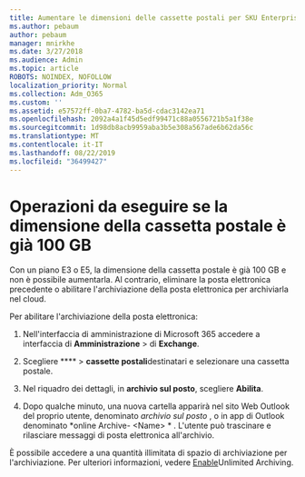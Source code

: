 ```yaml
---
title: Aumentare le dimensioni delle cassette postali per SKU Enterprise
ms.author: pebaum
author: pebaum
manager: mnirkhe
ms.date: 3/27/2018
ms.audience: Admin
ms.topic: article
ROBOTS: NOINDEX, NOFOLLOW
localization_priority: Normal
ms.collection: Adm_O365
ms.custom: ''
ms.assetid: e57572ff-0ba7-4782-ba5d-cdac3142ea71
ms.openlocfilehash: 2092a4a1f45d5edf99471c88a0556721b5a1f38e
ms.sourcegitcommit: 1d98db8acb9959aba3b5e308a567ade6b62da56c
ms.translationtype: MT
ms.contentlocale: it-IT
ms.lasthandoff: 08/22/2019
ms.locfileid: "36499427"
---
```

# <a name="what-to-do-if-your-mailbox-size-is-already-100gb"></a>Operazioni da eseguire se la dimensione della cassetta postale è già 100 GB

Con un piano E3 o E5, la dimensione della cassetta postale è già 100 GB e non è possibile aumentarla. Al contrario, eliminare la posta elettronica precedente o abilitare l'archiviazione della posta elettronica per archiviarla nel cloud. 
  
Per abilitare l'archiviazione della posta elettronica:
  
1. Nell'interfaccia di amministrazione di Microsoft 365 accedere a interfaccia di **Amministrazione** \> di **Exchange**. 
    
2. Scegliere **** \> **cassette postali**destinatari e selezionare una cassetta postale. 
    
3. Nel riquadro dei dettagli, in **archivio sul posto**, scegliere **Abilita**. 
    
4. Dopo qualche minuto, una nuova cartella apparirà nel sito Web Outlook del proprio utente, denominato *archivio sul posto* , o in app di Outlook denominato *online Archive- \<Name\> * . L'utente può trascinare e rilasciare messaggi di posta elettronica all'archivio. 
    
È possibile accedere a una quantità illimitata di spazio di archiviazione per l'archiviazione. Per ulteriori informazioni, vedere [Enable](https://support.office.com/article/enable-unlimited-archiving-in-office-365-admin-help-e2a789f2-9962-4960-9fd4-a00aa063559e)Unlimited Archiving.
  

